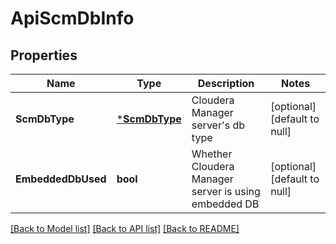 # ApiScmDbInfo

## Properties
Name | Type | Description | Notes
------------ | ------------- | ------------- | -------------
**ScmDbType** | [***ScmDbType**](ScmDbType.md) | Cloudera Manager server&#39;s db type | [optional] [default to null]
**EmbeddedDbUsed** | **bool** | Whether Cloudera Manager server is using embedded DB | [optional] [default to null]

[[Back to Model list]](../README.md#documentation-for-models) [[Back to API list]](../README.md#documentation-for-api-endpoints) [[Back to README]](../README.md)


